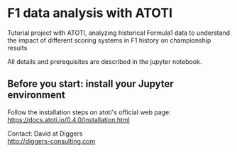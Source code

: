# F1 data analysis with ATOTI
Tutorial project with ATOTI, analyzing historical Formula1 data to understand the impact of different scoring systems in F1 history on championship results  

All details and prerequisites are described in the jupyter notebook.  

## Before you start: install your Jupyter environment
Follow the installation steps on atoti's official web page:  
https://docs.atoti.io/0.4.0/installation.html 

Contact: David at Diggers  
http://diggers-consulting.com
